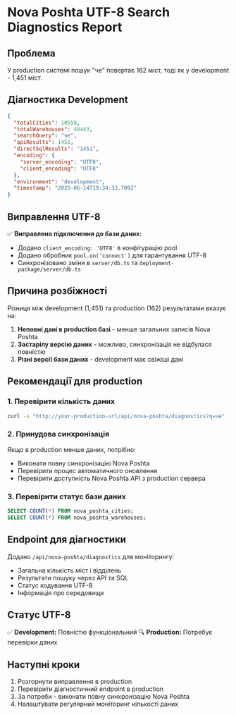 # Nova Poshta UTF-8 Search Diagnostics Report

## Проблема
У production системі пошук "че" повертає 162 міст, тоді як у development - 1,451 міст.

## Діагностика Development
```json
{
  "totalCities": 10558,
  "totalWarehouses": 40443,
  "searchQuery": "че",
  "apiResults": 1451,
  "directSqlResults": "1451",
  "encoding": {
    "server_encoding": "UTF8",
    "client_encoding": "UTF8"
  },
  "environment": "development",
  "timestamp": "2025-06-14T19:34:33.709Z"
}
```

## Виправлення UTF-8
✅ **Виправлено підключення до бази даних:**
- Додано `client_encoding: 'UTF8'` в конфігурацію pool
- Додано обробник `pool.on('connect')` для гарантування UTF-8
- Синхронізовано зміни в `server/db.ts` та `deployment-package/server/db.ts`

## Причина розбіжності
Різниця між development (1,451) та production (162) результатами вказує на:

1. **Неповні дані в production базі** - менше загальних записів Nova Poshta
2. **Застарілу версію даних** - можливо, синхронізація не відбулася повністю
3. **Різні версії бази даних** - development має свіжіші дані

## Рекомендації для production

### 1. Перевірити кількість даних
```bash
curl -s "http://your-production-url/api/nova-poshta/diagnostics?q=че"
```

### 2. Принудова синхронізація
Якщо в production менше даних, потрібно:
- Виконати повну синхронізацію Nova Poshta
- Перевірити процес автоматичного оновлення
- Перевірити доступність Nova Poshta API з production сервера

### 3. Перевірити статус бази даних
```sql
SELECT COUNT(*) FROM nova_poshta_cities;
SELECT COUNT(*) FROM nova_poshta_warehouses;
```

## Endpoint для діагностики
Додано `/api/nova-poshta/diagnostics` для моніторингу:
- Загальна кількість міст і відділень
- Результати пошуку через API та SQL
- Статус кодування UTF-8
- Інформація про середовище

## Статус UTF-8
✅ **Development:** Повністю функціональний
🔍 **Production:** Потребує перевірки даних

## Наступні кроки
1. Розгорнути виправлення в production
2. Перевірити діагностичний endpoint в production
3. За потреби - виконати повну синхронізацію Nova Poshta
4. Налаштувати регулярний моніторинг кількості даних
